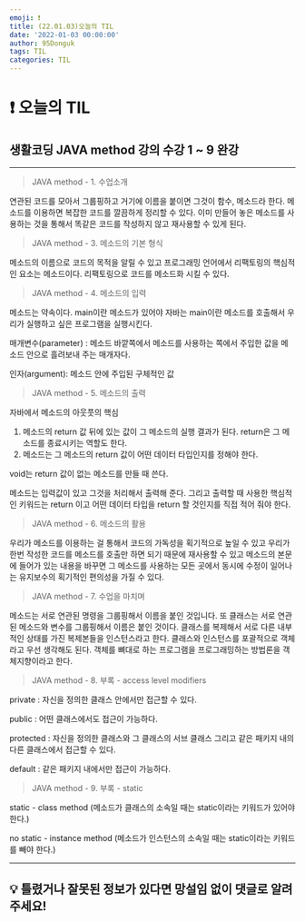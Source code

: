 ```yaml
---
emoji: ❗
title: (22.01.03)오늘의 TIL
date: '2022-01-03 00:00:00'
author: 95Donguk
tags: TIL
categories: TIL
---
```


# ❗ 오늘의 TIL

## 생활코딩 JAVA method 강의 수강 1 ~ 9 완강
***
>JAVA method - 1. 수업소개

연관된 코드를 모아서 그룹핑하고 거기에 이름을 붙이면 그것이 함수, 메소드라 한다. 메소드를 이용하면 복잡한 코드를 깔끔하게 정리할 수 있다. 이미 만들어 놓은 메소드를 사용하는 것을 통해서 똑같은 코드를 작성하지 않고 재사용할 수 있게 된다.

>JAVA method - 3. 메소드의 기본 형식

메소드의 이름으로 코드의 목적을 알릴 수 있고 프로그래밍 언어에서 리팩토링의 핵심적인 요소는 메소드이다. 리팩토링으로 코드를 메소드화 시킬 수 있다.

>JAVA method - 4. 메소드의 입력

메소드는 약속이다. main이란 메소드가 있어야 자바는 main이란 메소드를 호출해서 우리가 실행하고 싶은 프로그램을 실행시킨다.

매개변수(parameter) : 메소드 바깥쪽에서 메소드를 사용하는 쪽에서 주입한 값을 메소드 안으로 흘려보내 주는 매개자다.

인자(argument): 메소드 안에 주입된 구체적인 값

>JAVA method - 5. 메소드의 출력

자바에서 메소드의 아웃풋의 핵심
1. 메소드의 return 값 뒤에 있는 값이 그 메소드의 실행 결과가 된다. return은 그 메소드를 종료시키는 역할도 한다.
2. 메소드는 그 메소드의 return 값이 어떤 데이터 타입인지를 정해야 한다.

void는 return 값이 없는 메소드를 만들 때 쓴다.

메소드는 입력값이 있고 그것을 처리해서 출력해 준다. 그리고 출력할 때 사용한 핵심적인 키워드는 return 이고 어떤 데이터 타입을 return 할 것인지를 직접 적어 줘야 한다.

>JAVA method - 6. 메소드의 활용

우리가 메소드를 이용하는 걸 통해서 코드의 가독성을 획기적으로 높일 수 있고 우리가 한번 작성한 코드를 메소드를 호출만 하면 되기 때문에 재사용할 수 있고 메소드의 본문에 들어가 있는 내용을 바꾸면 그 메소드를 사용하는 모든 곳에서 동시에 수정이 일어나는 유지보수의 획기적인 편의성을 가질 수 있다.

>JAVA method - 7. 수업을 마치며

메소드는 서로 연관된 명령을 그룹핑해서 이름을 붙인 것입니다. 또 클래스는 서로 연관된 메소드와 변수를 그룹핑해서 이름은 붙인 것이다.
클래스를 복제해서 서로 다른 내부적인 상태를 가진 복제본들을 인스턴스라고 한다.
클래스와 인스턴스를 포괄적으로 객체라고 우선 생각해도 된다. 객체를 뼈대로 하는 프로그램을 프로그래밍하는 방법론을 객체지향이라고 한다.

>JAVA method - 8. 부록 - access level modifiers

private : 자신을 정의한 클래스 안에서만 접근할 수 있다.

public : 어떤 클래스에서도 접근이 가능하다.

protected : 자신을 정의한 클래스와 그 클래스의 서브 클래스 그리고 같은 패키지 내의 다른 클래스에서 접근할 수 있다.

default : 같은 패키지 내에서만 접근이 가능하다.

>JAVA method - 9. 부록 - static

static - class method (메소드가 클래스의 소속일 때는 static이라는 키워드가 있어야 한다.)

no static - instance method (메소드가 인스턴스의 소속일 때는 static이라는 키워드를 빼야 한다.)

***
## 💡 틀렸거나 잘못된 정보가 있다면 망설임 없이 댓글로 알려주세요!

